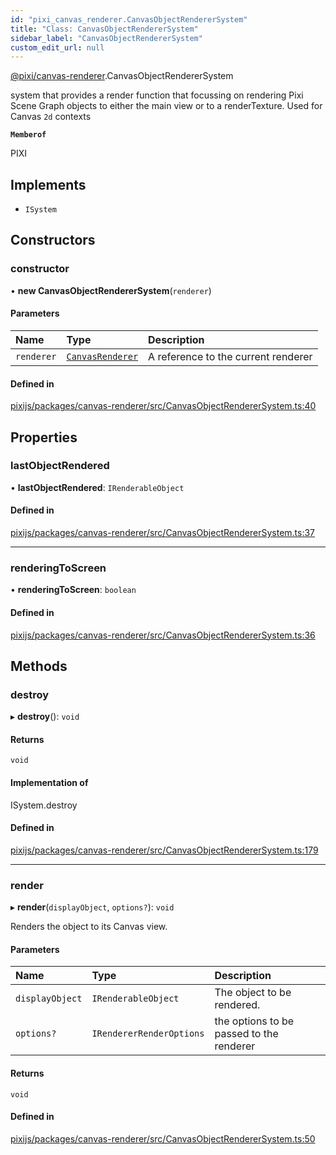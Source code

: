 ```yaml
---
id: "pixi_canvas_renderer.CanvasObjectRendererSystem"
title: "Class: CanvasObjectRendererSystem"
sidebar_label: "CanvasObjectRendererSystem"
custom_edit_url: null
---
```


[@pixi/canvas-renderer](../modules/pixi_canvas_renderer.md).CanvasObjectRendererSystem

system that provides a render function that focussing on rendering Pixi Scene Graph objects
to either the main view or to a renderTexture. Used for Canvas `2d` contexts

**`Memberof`**

PIXI

## Implements

- `ISystem`

## Constructors

### constructor

• **new CanvasObjectRendererSystem**(`renderer`)

#### Parameters

| Name | Type | Description |
| :------ | :------ | :------ |
| `renderer` | [`CanvasRenderer`](pixi_canvas_renderer.CanvasRenderer.md) | A reference to the current renderer |

#### Defined in

[pixijs/packages/canvas-renderer/src/CanvasObjectRendererSystem.ts:40](https://github.com/pixijs/pixijs/blob/2194fe5c5/packages/canvas-renderer/src/CanvasObjectRendererSystem.ts#L40)

## Properties

### lastObjectRendered

• **lastObjectRendered**: `IRenderableObject`

#### Defined in

[pixijs/packages/canvas-renderer/src/CanvasObjectRendererSystem.ts:37](https://github.com/pixijs/pixijs/blob/2194fe5c5/packages/canvas-renderer/src/CanvasObjectRendererSystem.ts#L37)

___

### renderingToScreen

• **renderingToScreen**: `boolean`

#### Defined in

[pixijs/packages/canvas-renderer/src/CanvasObjectRendererSystem.ts:36](https://github.com/pixijs/pixijs/blob/2194fe5c5/packages/canvas-renderer/src/CanvasObjectRendererSystem.ts#L36)

## Methods

### destroy

▸ **destroy**(): `void`

#### Returns

`void`

#### Implementation of

ISystem.destroy

#### Defined in

[pixijs/packages/canvas-renderer/src/CanvasObjectRendererSystem.ts:179](https://github.com/pixijs/pixijs/blob/2194fe5c5/packages/canvas-renderer/src/CanvasObjectRendererSystem.ts#L179)

___

### render

▸ **render**(`displayObject`, `options?`): `void`

Renders the object to its Canvas view.

#### Parameters

| Name | Type | Description |
| :------ | :------ | :------ |
| `displayObject` | `IRenderableObject` | The object to be rendered. |
| `options?` | `IRendererRenderOptions` | the options to be passed to the renderer |

#### Returns

`void`

#### Defined in

[pixijs/packages/canvas-renderer/src/CanvasObjectRendererSystem.ts:50](https://github.com/pixijs/pixijs/blob/2194fe5c5/packages/canvas-renderer/src/CanvasObjectRendererSystem.ts#L50)
